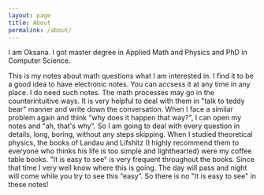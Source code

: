 ```yaml
---
layout: page
title: About
permalink: /about/
---
```


I am Oksana. I got master degree in Applied Math and Physics and PhD in Computer Science. 

This is my notes about math questions what I am interested in. I find it to be a good idea to have electronic notes. You can accsess it at any time in any place. I do need such notes. The math processes may go in the counterintuitive ways. It is very helpful to deal with them in "talk to teddy bear" manner and write down the conversation. When I face a similar problem again and think "why does it happen that way?", I can open my notes and "ah, that's why". So I am going to deal with every question in details, long, boring, without any steps skipping. When I studied theoretical physics, the books of Landau and Lifshitz (I highly recommend them to everyone who thinks his life is too simple and lighthearted) were my coffee table books. "It is easy to see" is very frequent throughout the books. Since that time I very well know where this is going. The day will pass and night will come while you try to see this “easy”. So there is no "It is easy to see" in these notes!

